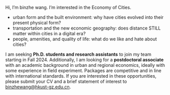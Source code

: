 Hi, I’m binzhe wang.
I’m interested in the Economy of Cities.
 - urban form and the built environment: why have cities evolved into their present physical form?
 - transportation and the new economic geography: does distance STILL matter within cities in a digital era?
 - people, amenities, and quality of life: what do we like and hate about cities?
  


I am seeking **Ph.D. students and research assistants** to join my team starting in Fall 2024. 
Additionally, I am looking for a **postdoctoral associate** with an academic background in urban and regional economics, ideally with some experience in field experiment. Packages are competitive and in line with international standards. If you are interested in these opportunities, please submit your CV and a brief statement of interest to binzhewang@hkust-gz.edu.cn.


